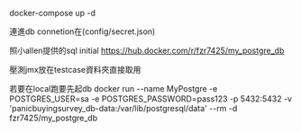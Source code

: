 docker-compose up -d

連進db connetion在(config/secret.json)

照小allen提供的sql initial
https://hub.docker.com/r/fzr7425/my_postgre_db

壓測jmx放在testcase資料夾直接取用

若要在local跑要先起db
docker run --name MyPostgre -e POSTGRES_USER=sa -e POSTGRES_PASSWORD=pass123 -p 5432:5432 -v 'panicbuyingsurvey_db-data:/var/lib/postgresql/data' --rm -d  fzr7425/my_postgre_db
